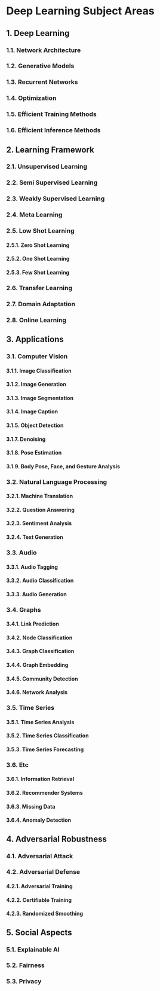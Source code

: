 # Deep Learning Subject Areas

## 1. Deep Learning

### 1.1. Network Architecture
### 1.2. Generative Models
### 1.3. Recurrent Networks
### 1.4. Optimization
### 1.5. Efficient Training Methods
### 1.6. Efficient Inference Methods

## 2. Learning Framework

### 2.1. Unsupervised Learning
### 2.2. Semi Supervised Learning
### 2.3. Weakly Supervised Learning
### 2.4. Meta Learning
### 2.5. Low Shot Learning
#### 2.5.1. Zero Shot Learning
#### 2.5.2. One Shot Learning
#### 2.5.3. Few Shot Learning
### 2.6. Transfer Learning
### 2.7. Domain Adaptation
### 2.8. Online Learning

## 3. Applications

### 3.1. Computer Vision
#### 3.1.1. Image Classification
#### 3.1.2. Image Generation
#### 3.1.3. Image Segmentation
#### 3.1.4. Image Caption
#### 3.1.5. Object Detection
#### 3.1.7. Denoising
#### 3.1.8. Pose Estimation
#### 3.1.9. Body Pose, Face, and Gesture Analysis

### 3.2. Natural Language Processing
#### 3.2.1. Machine Translation
#### 3.2.2. Question Answering
#### 3.2.3. Sentiment Analysis
#### 3.2.4. Text Generation

### 3.3. Audio
#### 3.3.1. Audio Tagging
#### 3.3.2. Audio Classification
#### 3.3.3. Audio Generation

### 3.4. Graphs
#### 3.4.1. Link Prediction
#### 3.4.2. Node Classification
#### 3.4.3. Graph Classification
#### 3.4.4. Graph Embedding
#### 3.4.5. Community Detection
#### 3.4.6. Network Analysis

### 3.5. Time Series
#### 3.5.1. Time Series Analysis
#### 3.5.2. Time Series Classification
#### 3.5.3. Time Series Forecasting

### 3.6. Etc
#### 3.6.1. Information Retrieval
#### 3.6.2. Recommender Systems
#### 3.6.3. Missing Data
#### 3.6.4. Anomaly Detection


## 4. Adversarial Robustness
### 4.1. Adversarial Attack
### 4.2. Adversarial Defense
#### 4.2.1. Adversarial Training
#### 4.2.2. Certifiable Training
#### 4.2.3. Randomized Smoothing

## 5. Social Aspects

### 5.1. Explainable AI

### 5.2. Fairness

### 5.3. Privacy